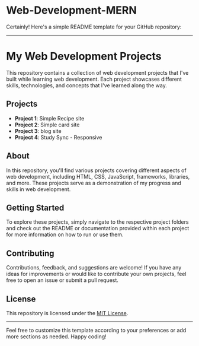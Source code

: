 # Web-Development-MERN
Certainly! Here's a simple README template for your GitHub repository:

---

# My Web Development Projects

This repository contains a collection of web development projects that I've built while learning web development. Each project showcases different skills, technologies, and concepts that I've learned along the way.

## Projects

- **Project 1**: Simple Recipe site 
- **Project 2**: Simple card site
- **Project 3**: blog site
- **Project 4**: Study Sync - Responsive

## About

In this repository, you'll find various projects covering different aspects of web development, including HTML, CSS, JavaScript, frameworks, libraries, and more. These projects serve as a demonstration of my progress and skills in web development.

## Getting Started

To explore these projects, simply navigate to the respective project folders and check out the README or documentation provided within each project for more information on how to run or use them.

## Contributing

Contributions, feedback, and suggestions are welcome! If you have any ideas for improvements or would like to contribute your own projects, feel free to open an issue or submit a pull request.

## License

This repository is licensed under the [MIT License](LICENSE).

---

Feel free to customize this template according to your preferences or add more sections as needed. Happy coding!

